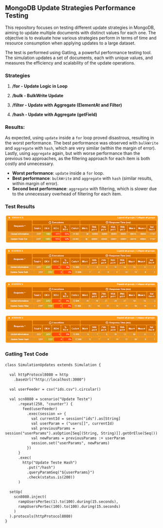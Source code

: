 ## MongoDB Update Strategies Performance Testing

This repository focuses on testing different update strategies in MongoDB, aiming to update multiple documents with distinct values for each one. The objective is to evaluate how various strategies perform in terms of time and resource consumption when applying updates to a large dataset.

The test is performed using Gatling, a powerful performance testing tool. The simulation updates a set of documents, each with unique values, and measures the efficiency and scalability of the update operations.

### Strategies

1. **/for - Update Logic in Loop**

2. **/bulk - BulkWrite Update**

3. **/filter - Update with Aggregate (ElementAt and Filter)**

4. **/hash - Update with Aggregate (getField)**

### Results:

As expected, using `update` inside a `for` loop proved disastrous, resulting in the worst performance. The best performance was observed with `bulkWrite` and `aggregate` with `hash`, which are very similar (within the margin of error). Lastly, using `aggregate` again, but with worse performance than the previous two approaches, as the filtering approach for each item is both costly and unnecessary.

- **Worst performance**: `update` inside a `for` loop.
- **Best performance**: `bulkWrite` and `aggregate` with `hash` (similar results, within margin of error).
- **Second best performance**: `aggregate` with filtering, which is slower due to the unnecessary overhead of filtering for each item.


### Test Results

![Update - For](./results/update-for.png)

![Update - Bulk](./results/update-bulk.png)

![Update - Filter](./results/update-filter.png)

![Update - Hash](./results/update-hash.png)

### Gatling Test Code
```
class SimulationUpdates extends Simulation {

  val httpProtocol8080 = http
    .baseUrl("http://localhost:3000")

  val userFeeder = csv("ids.csv").circular()

  val scn8080 = scenario("Update Teste")
      .repeat(250, "counter") {
        feed(userFeeder)
          .exec(session => {
            val currentId = session("ids").as[String]
            val userParam = ("users[]", currentId)
            val previousParams = session("userParams").asOption[Seq[(String, String)]].getOrElse(Seq())
            val newParams = previousParams :+ userParam
            session.set("userParams", newParams)
          })
      }
      .exec(
        http("Update Teste Hash")
          .put("/hash")
          .queryParamSeq("${userParams}")
          .check(status.is(200))
      )

  setUp(
    scn8080.inject(
      rampUsersPerSec(1).to(100).during(15.seconds),
      rampUsersPerSec(100).to(100).during(15.seconds)
    )
  ).protocols(httpProtocol8080)
}
```

